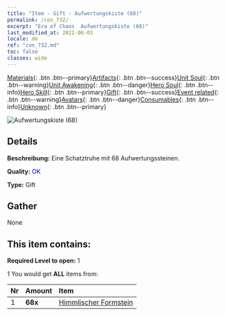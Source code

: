 ```yaml
---
title: "Item - Gift - Aufwertungskiste (68)"
permalink: /con_732/
excerpt: "Era of Chaos  Aufwertungskiste (68)"
last_modified_at: 2021-06-03
locale: de
ref: "con_732.md"
toc: false
classes: wide
---
```

 [Materials](/ItemsDE/){: .btn .btn--primary}[Artifacts](/ItemsDE/Artifacts/){: .btn .btn--success}[Unit Soul](/ItemsDE/UnitSoul/){: .btn .btn--warning}[Unit Awakening](/ItemsDE/UnitAwakening/){: .btn .btn--danger}[Hero Soul](/ItemsDE/HeroSoul/){: .btn .btn--info}[Hero Skill](/ItemsDE/HeroSkill/){: .btn .btn--primary}[Gift](/ItemsDE/Gift/){: .btn .btn--success}[Event related](/ItemsDE/Events/){: .btn .btn--warning}[Avatars](/ItemsDE/Avatars/){: .btn .btn--danger}[Consumables](/ItemsDE/Consumables/){: .btn .btn--info}[Unknown](/ItemsDE/Unknown/){: .btn .btn--primary}

 ![Aufwertungskiste (68)](/images/t/i_tool_30262.png)

## Details
 **Beschreibung:** Eine Schatztruhe mit 68 Aufwertungssteinen.

 **Quality:** <span style="color: #0000CD">OK</span>

 **Type:** Gift

## Gather

  None

## This item contains:

 **Required Level to open:** 1

 1 You would get **ALL** items  from:

  | Nr | Amount |     Item    |
  |:---|:-------|:------------|
  | 1 |  **68x** | [Himmlischer Formstein](/ItemsDE/art_188/) |  | 
